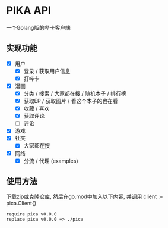 PIKA API
===========
一个Golang版的哔卡客户端

## 实现功能

- [x] 用户
  - [x] 登录 / 获取用户信息
  - [x] 打哔卡
- [x] 漫画
  - [x] 分类 / 搜索 / 大家都在搜 / 随机本子 / 排行榜
  - [x] 获取EP / 获取图片 / 看这个本子的也在看
  - [x] 收藏 / 喜欢
  - [x] 获取评论
  - [ ] 评论
- [x] 游戏
- [x] 社交
  - [x] 大家都在搜
- [x] 网络
  - [x] 分流 / 代理 (examples)

## 使用方法

下载zip或克隆仓库, 然后在go.mod中加入以下内容, 并调用 client := pica.Client{}
```
require pica v0.0.0
replace pica v0.0.0 => ./pica
```
